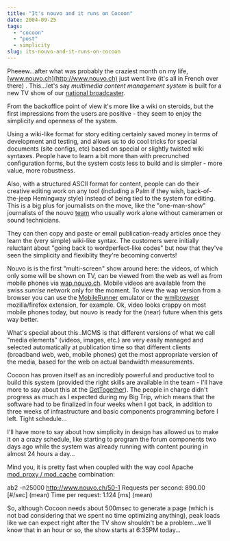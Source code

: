 ```yaml
---
title: "It's nouvo and it runs on Cocoon"
date: 2004-09-25
tags: 
  - "cocoon"
  - "post"
  - simplicity
slug: its-nouvo-and-it-runs-on-cocoon
---
```


Pheeew...after what was probably the craziest month on my life, [www.nouvo.ch](http://www.nouvo.ch) just went live (it's all in French over there) . This...let's say _multimedia content management system_ is built for a new TV show of our [national broadcaster](http://www.tsr.ch).

From the backoffice point of view it's more like a wiki on steroids, but the first impressions from the users are positive - they seem to enjoy the simplicity and openness of the system.

Using a wiki-like format for story editing certainly saved money in terms of development and testing, and allows us to do cool tricks for special documents (site configs, etc) based on special or slightly twisted wiki syntaxes. People have to learn a bit more than with precrunched configuration forms, but the system costs less to build and is simpler - more value, more robustness.

Also, with a structured ASCII format for content, people can do their creative editing work on any tool (including a Palm if they wish, back-of-the-jeep Hemingway style) instead of being tied to the system for editing. This is a big plus for journalists on the move, like the "one-man-show" journalists of the nouvo [team](http://www.nouvo.ch/team) who usually work alone without cameramen or sound technicians.

They can then copy and paste or email publication-ready articles once they learn the (very simple) wiki-like syntax. The customers were initially reluctant about "going back to wordperfect-like codes" but now that they've seen the simplicity and flexiblity they're becoming converts!

Nouvo is is the first "multi-screen" show around here: the videos, of which only some will be shown on TV, can be viewed from the web as well as from mobile phones via [wap.nouvo.ch](http://wap.nouvo.ch). Mobile videos are available from the swiss _sunrise_ network only for the moment. To view the wap version from a browser you can use the [MobileRunner](http://waprunner.wap3.net/emu_wap3/p/wap3/) emulator or the [wmlbrowser](http://wmlbrowser.mozdev.org/) mozilla/firefox extension, for example. Ok, video looks crappy on most mobile phones today, but nouvo is ready for the (near) future when this gets way better.

What's special about this..MCMS is that different versions of what we call "media elements" (videos, images, etc.) are very easily managed and selected automatically at publication time so that different clients (broadband web, web, mobile phones) get the most appropriate version of the media, based for the web on actual bandwidth measurements.

Cocoon has proven itself as an incredibly powerful and productive tool to build this system (provided the right skills are available in the team - I'll have more to say about this at the [GetTogether](orixo.com/events/gt2004/)). The people in charge didn't progress as much as I expected during my Big Trip, which means that the software had to be finalized in four weeks when I got back, in addition to three weeks of infrastructure and basic components programming before I left. Tight schedule...

I'll have more to say about how simplicity in design has allowed us to make it on a crazy schedule, like starting to program the forum components two days ago while the system was already running with content pouring in almost 24 hours a day...

Mind you, it is pretty fast when coupled with the way cool Apache [mod\_proxy / mod\_cache](http://wiki.apache.org/cocoon/ApacheModProxy) combination:

ab2 -n25000 http://www.nouvo.ch/50-1
Requests per second:    890.00 \[#/sec\] (mean)
Time per request:       1.124 \[ms\] (mean)

So, although Cocoon needs about 500msec to generate a page (which is not bad considering that we spent no time optimizing anything), peak loads like we can expect right after the TV show shouldn't be a problem...we'll know that in an hour or so, the show starts at 6:35PM today...
